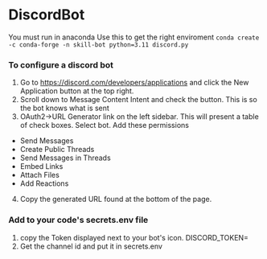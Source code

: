 # DiscordBot

You must run in anaconda 
Use this to get the right enviroment `conda create -c conda-forge -n skill-bot python=3.11 discord.py`


### To configure a discord bot
1. Go to https://discord.com/developers/applications and click the New Application button at the top right.
2. Scroll down to Message Content Intent and check the button. This is so the bot knows what is sent
3. OAuth2->URL Generator link on the left sidebar. This will present a table of check boxes. Select bot. Add these permissions
- Send Messages
- Create Public Threads
- Send Messages in Threads
- Embed Links
- Attach Files
- Add Reactions
4. Copy the generated URL found at the bottom of the page.


### Add to your code's secrets.env file
1. copy the Token displayed next to your bot's icon.
DISCORD_TOKEN=<paste token here>
2. Get the channel id and put it in secrets.env